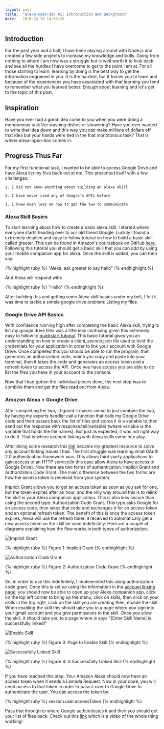 ```yaml
---
layout: post
title:  "alexa-open-doc #1: Introduction and Background"
date:   2016-10-18 14:38:20 
---
```


## Introduction 


For the past year and a half, I have been playing around with Node.js and created a few side projects to increase my knowledge and skills.  Going from nothing to where I am now was a struggle but is well worth it to look back and see all the hurdles I have overcome to get to the point I am at.  For all those starting to learn, learning by doing is the best way to get the information engrained in you.  It is the hardest, but it forces you to learn and because of the experiences you have associated with that learning you tend to remember what you learned better.  Enough about learning and let's get to the topic of this post.


## Inspiration

Have you ever had a great idea come to you when you were doing a monotonous task like washing dishes or showering? Have you ever wanted to write that idea down and this way you can make millions of dollars off that idea but your hands were tied in the that monotonous task? That is where alexa-open-doc comes in.  


## Progress Thus Far

For my first functional task, I wanted to be able to access Google Drive and have Alexa list my files back out at me.  This presented itself with a few challenges:

	1. I did not know anything about building an alexa skill

	2. I have never used any of Google's APIs before

	3. I knew even less on how to get the two to communicate

### Alexa Skill Basics
	
To start learning about how to create a basic alexa skill.  I started where everyone starts heading over to our old friend Google.  Luckily I found a extremely detailed and easy to follow tutorial on how to build a basic skill called greeter. This can be found in Amazon's coursebook on GitHub [here][alexaBigNerdRanchTutorial].  Following this tutorial you should get a basic skill that you can add by using your mobile companion app for alexa. Once the skill is added, you can then say:

{% highlight ruby %}
"Alexa, ask greeter to say hello"
{% endhighlight %}

And Alexa will respond with:

{% highlight ruby %}
"Hello"
{% endhighlight %}

After building this and getting some Alexa skill basics under my belt, I felt it was time to tackle a simple google drive problem: Listing my files.

### Google Drive API Basics

With confidence running high after completing the basic Alexa skill, trying to list my google drive files was a little less confusing given this extremely easy to follow to [quickstart tutorial][qucikstartTurorial]. This basic tutorial gives you an understanding on how to create a client_secrets.json file used to hold the credentials for your application in order to link your account with Google Drive.  Once completed this you should be able to run the program, that generates an authorization code, which you copy and paste into your terminal, then it takes the code and generates an access token and a refresh token to access the API.  Once you have access you are able to do list the files you have in your account to the console.

Now that I had gotten the individual pieces done, the next step was to combine them and get the files read out from Alexa.

### Amazon Alexa + Google Drive

After completing the two, I figured it makes sense to just combine the two, by having my exports.handler call a function that calls my Google Drive code and then passes back the list of files and stores it in a variable to then send out the response with response.tell(variable) (where variable is the variable that holds the file names).  But just as expected, it was not right way to do it.  That is where account linking with Alexa skills come into play.

After doing some research this [link][accountLinking] became my greatest resource to solve any account linking issues I had. The first struggle was learning what OAuth 2.0 authentication framework was.  This allows third-party applications to gain access to an HTTP service(in this case allow Alexa to have access to Google Drive).  Now there are two forms of authentication: Implicit Grant and Authorization Code Grant.  The main difference between the two forms are how the access token is received from your system.  

Implicit Grant allows you to get an access token as soon as you ask for one, but the token expires after an hour, and the only way around this is to relink the skill in your Alexa companion application.  This is also less secure than using the second type: Authorization Code Grant.  This type asks Google for an access code, then takes that code and exchanges it for an access token and an optional refresh token.  The benefit of this is once the access token expires, Alexa will use the refresh token it received to automatically get a new access token so the skill be used indefinitely.  Here are a couple of diagrams explaining how the flow works in both types of authorization.

![Implicit Grant](/assets/alexa-open-doc/1/Implicit_grant.png)

{% highlight ruby %}
Figure 1: Implicit Grant
{% endhighlight %}

![Authorization Code Grant](/assets/alexa-open-doc/1/auth_code_grant.png)

{% highlight ruby %}
Figure 2: Authorization Code Grant
{% endhighlight %}

So, in order to use this indefinitely, I implemented this using authorization code grant. Once this is set up using the information in the [account linking page][accountLinking], you should now be able to open up your Alexa companion app, click on the top left corner to bring up the menu, click on skills, then click on your skills in the top right, click on the skill you are creating then, enable the skill. When enabling the skill this should take you to a page where you sign into your gmail account and you give permissions to the skill. Once you allow the skill, it should take you to a page where is says "[Enter Skill Name] is successfully linked!"

![Enable Skill](/assets/alexa-open-doc/1/enable_skill.PNG)

{% highlight ruby %}
Figure 3: Page to Enable Skill
{% endhighlight %}

![Successfully Linked Skill](/assets/alexa-open-doc/1/successfully.PNG)

{% highlight ruby %}
Figure 4: A Successfully Linked Skill
{% endhighlight %}

If you have reached this step.  Your Amazon Alexa should now have an access token when it sends a Lambda Request. Now in your code, you will need access to that token in order to pass it over to Google Drive to authenticate the user.  You can access the token by: 

{% highlight ruby %}
session.user.accessToken
{% endhighlight %}

 Pass that through to where Google authenticates it and then you should get your list of files back.  Check out this [link][twitterLinkToVideo] which is a video of the whole thing working!



[alexaBigNerdRanchTutorial]: https://github.com/bignerdranch/developing-alexa-skills-solutions/blob/master/coursebook/haIntro_Chapter.pdf
[qucikstartTurorial]: https://developers.google.com/drive/v3/web/quickstart/nodejs
[accountLinking]: https://developer.amazon.com/public/solutions/alexa/alexa-skills-kit/docs/linking-an-alexa-user-with-a-user-in-your-system
[twitterLinkToVideo]: https://twitter.com/antocucciniello/status/787300186980777985
 

